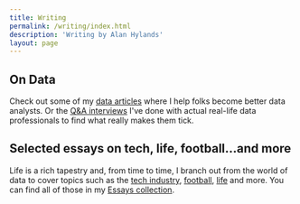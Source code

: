 ```yaml
---
title: Writing
permalink: /writing/index.html
description: 'Writing by Alan Hylands'
layout: page
---
```

## On Data

Check out some of my [data articles](/tags/Data/) where I help folks become better data analysts. Or the [Q&A interviews](/tags/Interviews/) I've done with actual real-life data professionals to find what really makes them tick.

## Selected essays on tech, life, football...and more

Life is a rich tapestry and, from time to time, I branch out from the world of data to cover topics such as the [tech industry](/tags/Tech/), [football](/tags/Football/), [life](/tags/Personal/) and more. You can find all of those in my [Essays collection](/tags/Essays/).